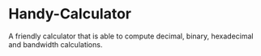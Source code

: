 # Handy-Calculator
A friendly calculator that is able to compute decimal, binary, hexadecimal and bandwidth calculations.

